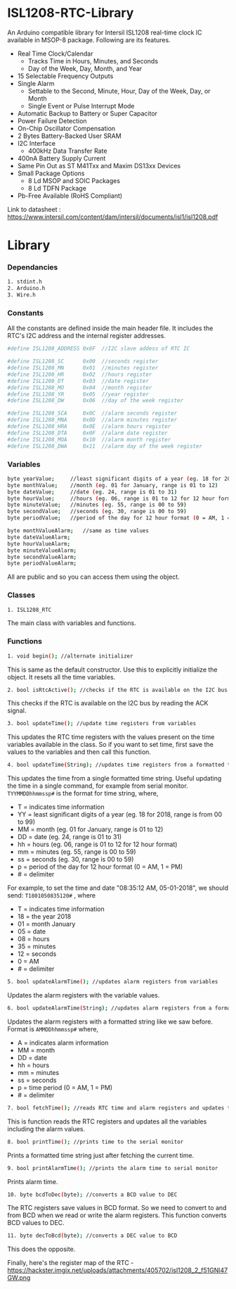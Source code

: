 # ISL1208-RTC-Library
An Arduino compatible library for Intersil ISL1208 real-time clock IC available in MSOP-8 package. Following are its features.
- Real Time Clock/Calendar
  - Tracks Time in Hours, Minutes, and Seconds
  - Day of the Week, Day, Month, and Year
- 15 Selectable Frequency Outputs
- Single Alarm
   - Settable to the Second, Minute, Hour, Day of the Week, Day, or Month
   - Single Event or Pulse Interrupt Mode
- Automatic Backup to Battery or Super Capacitor
- Power Failure Detection
- On-Chip Oscillator Compensation
- 2 Bytes Battery-Backed User SRAM
- I2C Interface
   - 400kHz Data Transfer Rate
- 400nA Battery Supply Current
- Same Pin Out as ST M41Txx and Maxim DS13xx Devices
- Small Package Options
   - 8 Ld MSOP and SOIC Packages
   - 8 Ld TDFN Package
- Pb-Free Available (RoHS Compliant)

Link to datasheet : https://www.intersil.com/content/dam/intersil/documents/isl1/isl1208.pdf

# Library
### Dependancies

```sh
1. stdint.h
2. Arduino.h
3. Wire.h
```

### Constants

All the constants are defined inside the main header file. It includes the RTC's I2C address and the internal register addresses.
```sh
#define ISL1208_ADDRESS 0x6F  //I2C slave addess of RTC IC

#define ISL1208_SC      0x00  //seconds register
#define ISL1208_MN      0x01  //minutes register
#define ISL1208_HR      0x02  //hours register
#define ISL1208_DT      0x03  //date register
#define ISL1208_MO      0x04  //month register
#define ISL1208_YR      0x05  //year register
#define ISL1208_DW      0x06  //day of the week register

#define ISL1208_SCA     0x0C  //alarm seconds register
#define ISL1208_MNA     0x0D  //alarm minutes register
#define ISL1208_HRA     0x0E  //alarm hours register
#define ISL1208_DTA     0x0F  //alarm date register
#define ISL1208_MOA     0x10  //alarm month register
#define ISL1208_DWA     0x11  //alarm day of the week register
```

### Variables
```sh
byte yearValue;     //least significant digits of a year (eg. 18 for 2018, range is from 00 to 99)
byte monthValue;    //month (eg. 01 for January, range is 01 to 12)
byte dateValue;     //date (eg. 24, range is 01 to 31)
byte hourValue;     //hours (eg. 06, range is 01 to 12 for 12 hour format)
byte minuteValue;   //minutes (eg. 55, range is 00 to 59)
byte secondValue;   //seconds (eg. 30, range is 00 to 59)
byte periodValue;   //period of the day for 12 hour format (0 = AM, 1 = PM)

byte monthValueAlarm;   //same as time values
byte dateValueAlarm;
byte hourValueAlarm;
byte minuteValueAlarm;
byte secondValueAlarm;
byte periodValueAlarm;
```

All are public and so you can access them using the object.

### Classes
```sh
1. ISL1208_RTC
```
The main class with variables and functions.

### Functions
```sh
1. void begin(); //alternate initializer
```
This is same as the default constructor. Use this to explicitly initialize the object. It resets all the time variables.

```sh
2. bool isRtcActive(); //checks if the RTC is available on the I2C bus
```
This checks if the RTC is available on the I2C bus by reading the ACK signal.

```sh
3. bool updateTime(); //update time registers from variables
```
This updates the RTC time registers with the values present on the time variables available in the class. So if you want to set time, first save the values to the variables and then call this function.

```sh
4. bool updateTime(String); //updates time registers from a formatted time string
```
This updates the time from a single formatted time string. Useful updating the time in a single command, for example from serial monitor.
``` TYYMMDDhhmmssp# ``` is the format for time string, where,
- T = indicates time information
- YY = least significant digits of a year (eg. 18 for 2018, range is from 00 to 99)
- MM = month (eg. 01 for January, range is 01 to 12)
- DD = date (eg. 24, range is 01 to 31)
- hh = hours (eg. 06, range is 01 to 12 for 12 hour format)
- mm = minutes (eg. 55, range is 00 to 59)
- ss = seconds (eg. 30, range is 00 to 59)
- p = period of the day for 12 hour format (0 = AM, 1 = PM)
- \# = delimiter

For example, to set the time and date "08:35:12 AM, 05-01-2018", we should send: ``` T1801050835120# ``` , where

- T = indicates time information
- 18 = the year 2018
- 01 = month January
- 05 = date
- 08 = hours
- 35 = minutes
- 12 = seconds
- 0 = AM
- \# = delimiter

```sh
5. bool updateAlarmTime(); //updates alarm registers from variables
```
Updates the alarm registers with the variable values.

```sh
6. bool updateAlarmTime(String); //updates alarm registers from a formatted alarm time string
```

Updates the alarm registers with a formatted string like we saw before. Format is ``` AMMDDhhmmssp# ``` where,

- A = indicates alarm information
- MM = month
- DD = date
- hh = hours
- mm = minutes
- ss = seconds
- p = time period (0 = AM, 1 = PM)
- \# = delimiter

```sh
7. bool fetchTime(); //reads RTC time and alarm registers and updates the variables
```

This is function reads the RTC registers and updates all the variables including the alarm values.

```sh
8. bool printTime(); //prints time to the serial monitor
```

Prints a formatted time string just after fetching the current time.

```sh
9. bool printAlarmTime(); //prints the alarm time to serial monitor
```

Prints alarm time.

```sh
10. byte bcdToDec(byte); //converts a BCD value to DEC
```

The RTC registers save values in BCD format. So we need to convert to and from BCD when we read or write the alarm registers. This function converts BCD values to DEC.

```sh
11. byte decToBcd(byte); //converts a DEC value to BCD
```

This does the opposite.

Finally, here's the register map of the RTC - https://hackster.imgix.net/uploads/attachments/405702/isl1208_2_f51GNl47GW.png



